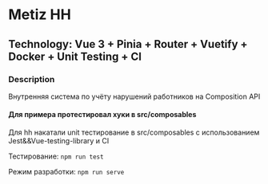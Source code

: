 # Metiz HH

## Technology: Vue 3 + Pinia + Router + Vuetify + Docker + Unit Testing + CI

### Description

Внутренняя система по учёту нарушений работников на Composition API

#### Для примера протестировал хуки в src/composables

Для hh накатали unit тестирование в src/composables с использованием Jest&&Vue-testing-library и CI

Тестирование: <code>npm run test</code>

Режим разработки: <code>npm run serve</code>
